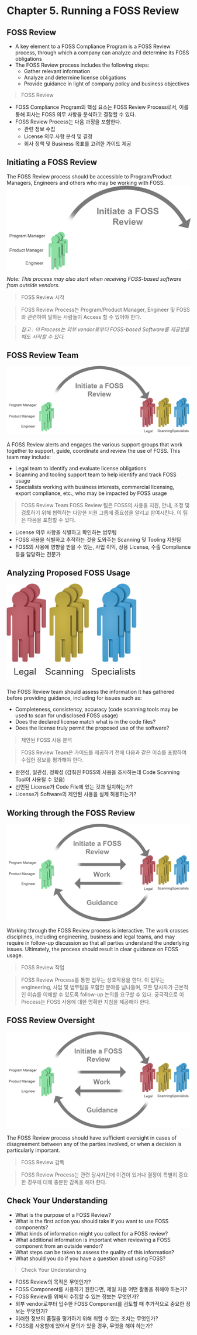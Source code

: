 # Chapter 5. Running a FOSS Review

## FOSS Review
- A key element to a FOSS Compliance Program is a FOSS Review process, through which a company can analyze and determine its FOSS obligations  
- The FOSS Review process includes the following steps:
  - Gather relevant information
  - Analyze and determine license obligations
  - Provide guidance in light of company policy and business objectives

> FOSS Review
- FOSS Compliance Program의 핵심 요소는 FOSS Review Process로서, 이를 통해 회사는 FOSS 의무 사항을 분석하고 결정할 수 있다. 
- FOSS Review Process는 다음 과정을 포함한다. 
  - 관련 정보 수집
  - License 의무 사항 분석 및 결정
  - 회사 정책 및 Business 목표를 고려한 가이드 제공

## Initiating a FOSS Review
The FOSS Review process should be accessible to Program/Product Managers, Engineers and others who may be working with FOSS. 
![](https://github.com/hakssung/openchain-curriculum-release-1-kor/blob/master/images/initiation.png)

_Note: This process may also start when receiving FOSS-based software from outside vendors._

> FOSS Review 시작

> FOSS Review Process는 Program/Product Manager, Engineer 및 FOSS와 관련하여 일하는 사람들이 Access 할 수 있어야 한다. 

> _참고 : 이 Process는 외부 vendor로부터 FOSS-based Software를 제공받을 때도 시작할 수 있다._

## FOSS Review Team
![](https://github.com/hakssung/openchain-curriculum-release-1-kor/blob/master/images/reviewteam.png)

A FOSS Review alerts and engages the various support groups that work together to support, guide, coordinate and review the use of FOSS. This team may include:
- Legal team to identify and evaluate license obligations
- Scanning and tooling support team to help identify and track FOSS usage
- Specialists working with business interests, commercial licensing, export compliance, etc., who may be impacted by FOSS usage

> FOSS Review Team
FOSS Review 팀은 FOSS의 사용을 지원, 안내, 조정 및 검토하기 위해 협력하는 다양한 지원 그룹에 중요성을 알리고 참여시킨다.  이 팀은 다음을 포함할 수 있다. 
- License 의무 사항을 식별하고 확인하는 법무팀
- FOSS 사용을 식별하고 추적하는 것을 도와주는 Scanning 및 Tooling 지원팀
- FOSS의 사용에 영향을 받을 수 있는, 사업 이익, 상용 License, 수출 Compliance 등을 담당하는 전문가

## Analyzing Proposed FOSS Usage
![](https://github.com/hakssung/openchain-curriculum-release-1-kor/blob/master/images/analyzing.png)

The FOSS Review team should assess the information it has gathered before providing guidance, including for issues such as:
- Completeness, consistency, accuracy (code scanning tools may be used to scan for undisclosed FOSS usage)
- Does the declared license match what is in the code files?
- Does the license truly permit the proposed use of the software?  

> 제안된 FOSS 사용 분석

> FOSS Review Team은 가이드를 제공하기 전에 다음과 같은 이슈를 포함하여 수집한 정보를 평가해야 한다.
- 완전성, 일관성, 정확성 (감춰진 FOSS의 사용을 조사하는데 Code Scanning Tool이 사용될 수 있음)
- 선언된 License가 Code File에 있는 것과 일치하는가?
- License가 Software의 제안된 사용을 실제 허용하는가? 

## Working through the FOSS Review
![](https://github.com/hakssung/openchain-curriculum-release-1-kor/blob/master/images/working.png)

Working through the FOSS Review process is interactive.  The work crosses disciplines, including engineering, business and legal teams, and may require in follow-up discussion so that all parties understand the underlying issues. Ultimately, the process should result in clear guidance on FOSS usage.

> FOSS Review 작업

> FOSS Review Process를 통한 업무는 상호작용을 한다. 이 업무는 engineering, 사업 및 법무팀을 포함한 분야를 넘나들며, 모든 당사자가 근본적인 이슈를 이해할 수 있도록 follow-up 논의를 요구할 수 있다. 궁극적으로 이 Process는 FOSS 사용에 대한 명확한 지침을 제공해야 한다. 

## FOSS Review Oversight
![](https://github.com/hakssung/openchain-curriculum-release-1-kor/blob/master/images/oversight.png)

The FOSS Review process should have sufficient oversight in cases of disagreement between any of the parties involved, or when a decision is particularly important.

> FOSS Review 감독

> FOSS Review Process는 관련 당사자간에 이견이 있거나 결정이 특별히 중요한 경우에 대해 충분한 감독을 해야 한다. 

## Check Your Understanding
- What is the purpose of a FOSS Review?
- What is the first action you should take if you want to use FOSS components?
- What kinds of information might you collect for a FOSS review?
- What additional information is important when reviewing a FOSS component from an outside vendor?
- What steps can be taken to assess the quality of this information?
- What should you do if you have a question about using FOSS?

> Check Your Understanding
- FOSS Review의 목적은 무엇인가?
- FOSS Component를 사용하기 원한다면, 제일 처음 어떤 활동을 취해야 하는가?
- FOSS Review를 위해서 수집할 수 있는 정보는 무엇인가?
- 외부 vendor로부터 입수한 FOSS Component를 검토할 때 추가적으로 중요한 정보는 무엇인가?
- 이러한 정보의 품질을 평가하기 위해 취할 수 있는 조치는 무엇인가?
- FOSS를 사용함에 있어서 문의가 있을 경우, 무엇을 해야 하는가? 
